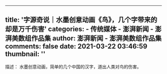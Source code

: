 
---
title: '字源奇说｜水墨创意动画《鸟》，几个字带来的却是万千伤害'
categories: 
    - 传统媒体
    - 澎湃新闻 - 澎湃美数组作品集
author: 澎湃新闻 - 澎湃美数组作品集
comments: false
date: 2021-03-22 03:46:59
thumbnail: ''
---

<div>   
描述：
水墨创意动画，简单的几个中国的汉字，道出人类对鸟的伤害。
  
</div>
            